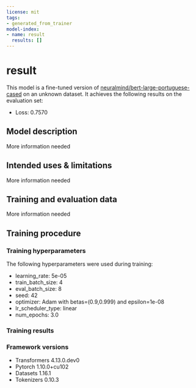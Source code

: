 ```yaml
---
license: mit
tags:
- generated_from_trainer
model-index:
- name: result
  results: []
---
```


<!-- This model card has been generated automatically according to the information the Trainer had access to. You
should probably proofread and complete it, then remove this comment. -->

# result

This model is a fine-tuned version of [neuralmind/bert-large-portuguese-cased](https://huggingface.co/neuralmind/bert-large-portuguese-cased) on an unknown dataset.
It achieves the following results on the evaluation set:
- Loss: 0.7570

## Model description

More information needed

## Intended uses & limitations

More information needed

## Training and evaluation data

More information needed

## Training procedure

### Training hyperparameters

The following hyperparameters were used during training:
- learning_rate: 5e-05
- train_batch_size: 4
- eval_batch_size: 8
- seed: 42
- optimizer: Adam with betas=(0.9,0.999) and epsilon=1e-08
- lr_scheduler_type: linear
- num_epochs: 3.0

### Training results



### Framework versions

- Transformers 4.13.0.dev0
- Pytorch 1.10.0+cu102
- Datasets 1.16.1
- Tokenizers 0.10.3
